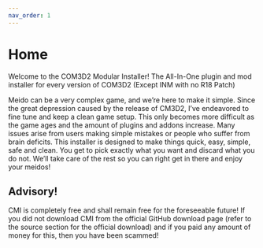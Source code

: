 ```yaml
---
nav_order: 1
---
```


# Home

Welcome to the COM3D2 Modular Installer! The All-In-One plugin and mod installer for every version of COM3D2 (Except INM with no R18 Patch)

Meido can be a very complex game, and we’re here to make it simple. Since the great depression caused by the release of CM3D2, I’ve endeavored to fine tune and keep a clean game setup. This only becomes more difficult as the game ages and the amount of plugins and addons increase. Many issues arise from users making simple mistakes or people who suffer from brain deficits. This installer is designed to make things quick, easy, simple, safe and clean. You get to pick exactly what you want and discard what you do not. We’ll take care of the rest so you can right get in there and enjoy your meidos!

## Advisory!
CMI is completely free and shall remain free for the foreseeable future! If you did not download CMI from the official GitHub download page (refer to the source section for the official download) and if you paid any amount of money for this, then you have been scammed!
